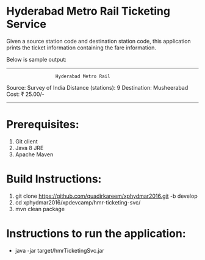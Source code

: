 Hyderabad Metro Rail Ticketing Service
======================================

Given a source station code and destination station code, this application 
prints the ticket information containing the fare information.

Below is sample output:

********************************************************************************
                      Hyderabad Metro Rail
Source:         Survey of India                Distance (stations): 9
Destination:    Musheerabad                    Cost: ₹ 25.00/-
********************************************************************************


Prerequisites:
=============
1. Git client
2. Java 8 JRE
3. Apache Maven


Build Instructions:
==================
1. git clone https://github.com/quadirkareem/xphydmar2016.git -b develop
2. cd xphydmar2016/xpdevcamp/hmr-ticketing-svc/
3. mvn clean package


Instructions to run the application:
===================================
- java -jar target/hmrTicketingSvc.jar 
